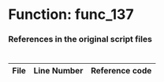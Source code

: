 # Function: func_137
### References in the original script files

#

| File | Line Number | Reference code |
| --- | --- | --- |
